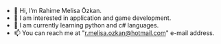 - 👋 Hi, I’m Rahime Melisa Özkan.
- 👀 I am interested in application and game development.
- 🌱 I am currently learning python and c# languages.
- 📫 You can reach me at "r.melisa.ozkan@hotmail.com" e-mail address.

<!---
R-Melissa/R-Melissa is a ✨ special ✨ repository because its `README.md` (this file) appears on your GitHub profile.
You can click the Preview link to take a look at your changes.
--->
